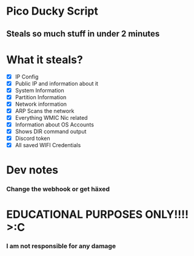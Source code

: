 # Pico Ducky Script
## Steals so much stuff in under 2 minutes
# What it steals?
- [x] IP Config
- [x] Public IP and information about it
- [x] System Information
- [x] Partition Information
- [x] Network information
- [x] ARP Scans the network
- [x] Everything WMIC Nic related
- [x] Information about OS Accounts
- [x] Shows DIR command output
- [x] Discord token
- [x] All saved WIFI Credentials
# Dev notes
### Change the webhook or get häxed
# EDUCATIONAL PURPOSES ONLY!!!! >:C
### I am not responsible for any damage
